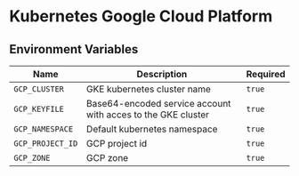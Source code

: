 # Kubernetes Google Cloud Platform

## Environment Variables

| Name | Description | Required |
| --- | --- | --- |
| `GCP_CLUSTER` | GKE kubernetes cluster name | `true` |
| `GCP_KEYFILE` | Base64-encoded service account with acces to the GKE cluster | `true` |
| `GCP_NAMESPACE` | Default kubernetes namespace | `true` |
| `GCP_PROJECT_ID` | GCP project id | `true` |
| `GCP_ZONE` | GCP zone | `true` |